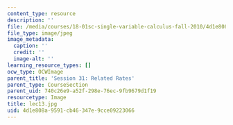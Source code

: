 ```yaml
---
content_type: resource
description: ''
file: /media/courses/18-01sc-single-variable-calculus-fall-2010/4d1e808a9591cb46347e9cce09223066_lec13.jpg
file_type: image/jpeg
image_metadata:
  caption: ''
  credit: ''
  image-alt: ''
learning_resource_types: []
ocw_type: OCWImage
parent_title: 'Session 31: Related Rates'
parent_type: CourseSection
parent_uid: 740c26e9-a52f-298e-76ec-9fb9679d1f19
resourcetype: Image
title: lec13.jpg
uid: 4d1e808a-9591-cb46-347e-9cce09223066
---
```


